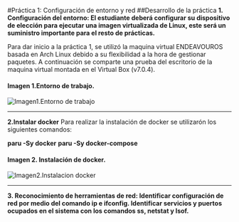 #Práctica 1: Configuración de entorno y red
##Desarrollo de la práctica
**1. Configuración del entorno: El estudiante deberá configurar su dispositivo de elección para ejecutar una imagen virtualizada de Linux, este será un suministro importante para el resto de prácticas.**

Para dar inicio a la práctica 1, se utilizó la maquina virtual ENDEAVOUROS basada en Arch Linux debido a su flexibilidad a la hora de gestionar paquetes. A continuación se comparte una prueba del escritorio de la maquina virtual montada en el Virtual Box (v7.0.4).

#### Imagen 1.Entorno de trabajo.

![Imagen1.Entorno de trabajo]([https://github.com/kevinalarcon95/SEMANTIC-WEB-OFTHINGS/blob/main/Practica%201/Imagenes/Entorno%20de%20trabajo.jpeg](https://github.com/kevinalarcon95/SEMANTIC-WEB-OF-THINGS/blob/main/Practica%201/Imagenes/Entorno%20de%20trabajo.jpeg))

------------
**2.Instalar docker**
Para realizar la instalación de docker se utilizarón los siguientes comandos:

**paru -Sy docker**
**paru -Sy docker-compose**

#### Imagen 2. Instalación de docker.
![Imagen2.Instalacion docker](https://github.com/kevinalarcon95/SEMANTIC-WEB-OF-THINGS/blob/main/Practica%201/Imagenes/Instalaci%C3%B3n%20docker.jpeg)

------------
**3. Reconocimiento de herramientas de red: Identificar configuración de red por medio del comando ip e ifconfig. Identificar servicios y puertos ocupados en el sistema con los comandos ss, netstat y lsof.**


